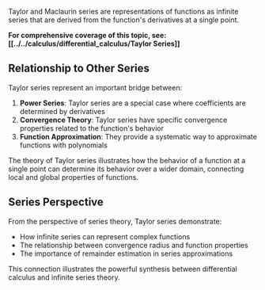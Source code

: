 ---
---


Taylor and Maclaurin series are representations of functions as infinite series that are derived from the function's derivatives at a single point.

**For comprehensive coverage of this topic, see: [[../../calculus/differential_calculus/Taylor Series]]**

## Relationship to Other Series

Taylor series represent an important bridge between:

1. **Power Series**: Taylor series are a special case where coefficients are determined by derivatives
2. **Convergence Theory**: Taylor series have specific convergence properties related to the function's behavior
3. **Function Approximation**: They provide a systematic way to approximate functions with polynomials

The theory of Taylor series illustrates how the behavior of a function at a single point can determine its behavior over a wider domain, connecting local and global properties of functions.

## Series Perspective

From the perspective of series theory, Taylor series demonstrate:
- How infinite series can represent complex functions
- The relationship between convergence radius and function properties
- The importance of remainder estimation in series approximations

This connection illustrates the powerful synthesis between differential calculus and infinite series theory.